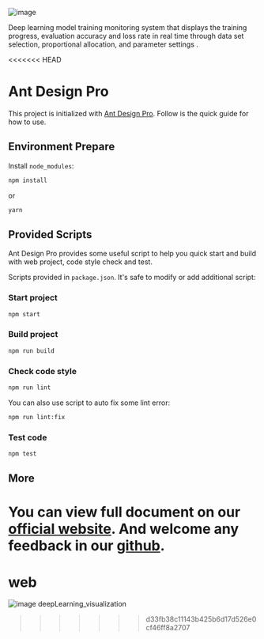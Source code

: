 ![image](https://github.com/jessie214/deepLearning_visualization/blob/main/img/vedio.gif)

Deep learning model training monitoring system that displays the training progress, evaluation
accuracy and loss rate in real time through data set selection, proportional allocation, and parameter settings .

<<<<<<< HEAD
# Ant Design Pro

This project is initialized with [Ant Design Pro](https://pro.ant.design). Follow is the quick guide for how to use.

## Environment Prepare

Install `node_modules`:

```bash
npm install
```

or

```bash
yarn
```

## Provided Scripts

Ant Design Pro provides some useful script to help you quick start and build with web project, code style check and test.

Scripts provided in `package.json`. It's safe to modify or add additional script:

### Start project

```bash
npm start
```

### Build project

```bash
npm run build
```

### Check code style

```bash
npm run lint
```

You can also use script to auto fix some lint error:

```bash
npm run lint:fix
```

### Test code

```bash
npm test
```

## More

You can view full document on our [official website](https://pro.ant.design). And welcome any feedback in our [github](https://github.com/ant-design/ant-design-pro).
=======
# web
![image](https://github.com/jessie214/deepLearning_visualization/blob/main/img/vedio.gif)
deepLearning_visualization
>>>>>>> d33fb38c11143b425b6d17d526e0cf46ff8a2707
